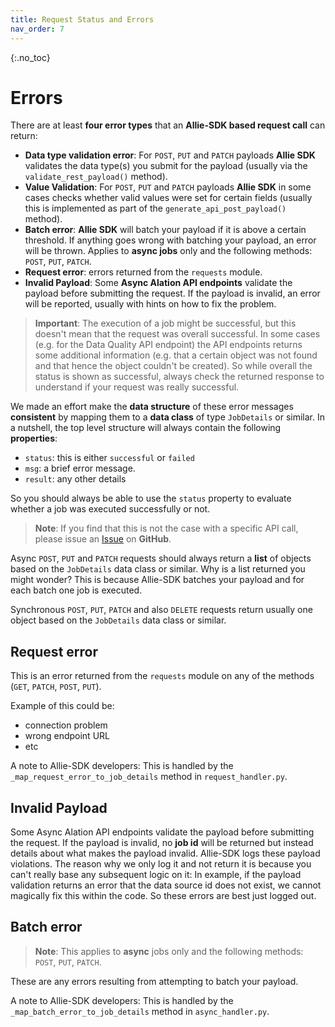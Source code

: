 ```yaml
---
title: Request Status and Errors
nav_order: 7
---
```


{:.no_toc}

# Errors


There are at least **four error types** that an **Allie-SDK based request call** can return:

- **Data type validation error**:  For `POST`, `PUT` and `PATCH` payloads **Allie SDK** validates the data type(s) you submit for the payload (usually via  the `validate_rest_payload()` method). 
- **Value Validation**: For `POST`, `PUT` and `PATCH` payloads **Allie SDK** in some cases checks whether valid values were set for certain fields (usually this is implemented as part of the `generate_api_post_payload()` method).
- **Batch error**: **Allie SDK** will batch your payload if it is above a certain threshold. If anything goes wrong with batching your payload, an error will be thrown. Applies to **async jobs** only and the following methods: `POST`, `PUT`, `PATCH`.
- **Request error**: errors returned from the `requests` module. 
- **Invalid Payload**: Some **Async Alation API endpoints** validate the payload before submitting the request. If the payload is invalid, an error will be reported, usually with hints on how to fix the problem.


> **Important**: The execution of a job might be successful, but this doesn't mean that the request was overall successful. In some cases (e.g. for the Data Quality API endpoint) the API endpoints returns some additional information (e.g. that a certain object was not found and that hence the object couldn't be created). So while overall the status is shown as successful, always check the returned response to understand if your request was really successful.


We made an effort make the **data structure** of these error messages **consistent** by mapping them to a **data class** of type `JobDetails` or similar. In a nutshell, the top level structure will always contain the following **properties**:

- `status`: this is either `successful` or `failed`
- `msg`: a brief error message.
- `result`: any other details

So you should always be able to use the `status` property to evaluate whether a job was executed successfully or not.

> **Note**: If you find that this is not the case with a specific API call, please issue an [Issue](https://github.com/Alation/Allie-SDK/issues) on **GitHub**.


Async `POST`, `PUT` and `PATCH` requests should always return a **list** of objects based on the `JobDetails` data class or similar. Why is a list returned you might wonder? This is because Allie-SDK batches your payload and for each batch one job is executed.

Synchronous `POST`, `PUT`, `PATCH` and also `DELETE` requests return usually one object based on the `JobDetails` data class or similar.


## Request error

This is an error returned from the `requests` module on any of the methods (`GET`, `PATCH`, `POST`, `PUT`).

Example of this could be: 

- connection problem
- wrong endpoint URL
- etc

A note to Allie-SDK developers: This is handled by the `_map_request_error_to_job_details` method in `request_handler.py`.

## Invalid Payload

Some Async Alation API endpoints validate the payload before submitting the request. If the payload is invalid, no **job id** will be returned but instead details about what makes the payload invalid. Allie-SDK logs these payload violations. The reason why we only log it and not return it is because you can't really base any subsequent logic on it: In example, if the payload validation returns an error that the data source id does not exist, we cannot magically fix this within the code. So these errors are best just logged out.

## Batch error

> **Note**: This applies to **async** jobs only and the following methods: `POST`, `PUT`, `PATCH`.

These are any errors resulting from attempting to batch your payload.

A note to Allie-SDK developers: This is handled by the `_map_batch_error_to_job_details` method in `async_handler.py`.


